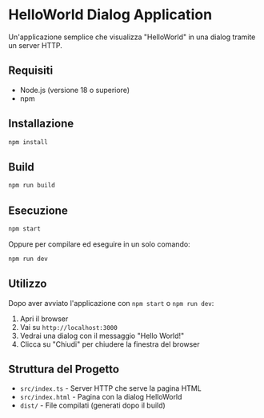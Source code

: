 # HelloWorld Dialog Application

Un'applicazione semplice che visualizza "HelloWorld" in una dialog tramite un server HTTP.

## Requisiti

- Node.js (versione 18 o superiore)
- npm

## Installazione

```bash
npm install
```

## Build

```bash
npm run build
```

## Esecuzione

```bash
npm start
```

Oppure per compilare ed eseguire in un solo comando:

```bash
npm run dev
```

## Utilizzo

Dopo aver avviato l'applicazione con `npm start` o `npm run dev`:

1. Apri il browser
2. Vai su `http://localhost:3000`
3. Vedrai una dialog con il messaggio "Hello World!"
4. Clicca su "Chiudi" per chiudere la finestra del browser

## Struttura del Progetto

- `src/index.ts` - Server HTTP che serve la pagina HTML
- `src/index.html` - Pagina con la dialog HelloWorld
- `dist/` - File compilati (generati dopo il build)
